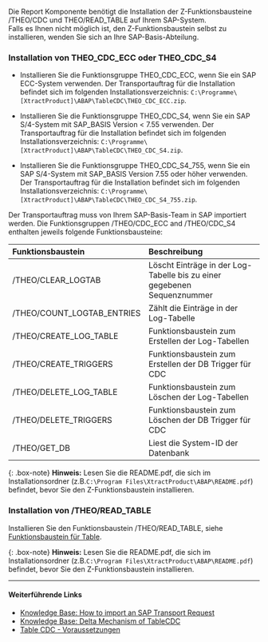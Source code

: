 
Die Report Komponente benötigt die Installation der Z-Funktionsbausteine /THEO/CDC und THEO/READ_TABLE auf Ihrem SAP-System.<br>
Falls es Ihnen nicht möglich ist, den Z-Funktionsbaustein selbst zu installieren, wenden Sie sich an Ihre SAP-Basis-Abteilung.

### Installation von THEO_CDC_ECC oder THEO_CDC_S4 #

- Installieren Sie die Funktionsgruppe THEO_CDC_ECC, wenn Sie ein SAP ECC-System verwenden.
Der Transportauftrag für die Installation befindet sich im folgenden Installationsverzeichnis: `C:\Programme\[XtractProduct]\ABAP\TableCDC\THEO_CDC_ECC.zip`.

- Installieren Sie die Funktionsgruppe THEO_CDC_S4, wenn Sie ein SAP S/4-System mit SAP_BASIS Version < 7.55 verwenden.
Der Transportauftrag für die Installation befindet sich im folgenden Installationsverzeichnis: `C:\Programme\[XtractProduct]\ABAP\TableCDC\THEO_CDC_S4.zip`.

- Installieren Sie die Funktionsgruppe THEO_CDC_S4_755, wenn Sie ein SAP S/4-System mit SAP_BASIS Version 7.55 oder höher verwenden.
Der Transportauftrag für die Installation befindet sich im folgenden Installationsverzeichnis: `C:\Programme\[XtractProduct]\ABAP\TableCDC\THEO_CDC_S4_755.zip`.


Der Transportauftrag muss von Ihrem SAP-Basis-Team in SAP importiert werden.
Die Funktionsgruppen /THEO/CDC_ECC and /THEO/CDC_S4 enthalten jeweils folgende Funktionsbausteine:

| Funktionsbaustein | Beschreibung |
| :------ |:--- |
| /THEO/CLEAR_LOGTAB | Löscht Einträge in der Log-Tabelle bis zu einer gegebenen Sequenznummer | 
| /THEO/COUNT_LOGTAB_ENTRIES | Zählt die Einträge in der Log-Tabelle |
| /THEO/CREATE_LOG_TABLE | Funktionsbaustein zum Erstellen der Log-Tabellen |
| /THEO/CREATE_TRIGGERS | Funktionsbaustein zum Erstellen der DB Trigger für CDC |
| /THEO/DELETE_LOG_TABLE | Funktionsbaustein zum Löschen der Log-Tabellen |
| /THEO/DELETE_TRIGGERS | Funktionsbaustein zum Löschen der DB Trigger für CDC |
| /THEO/GET_DB | Liest die System-ID der Datenbank |


{: .box-note}
**Hinweis:** Lesen Sie die README.pdf, die sich im Installationsordner (z.B.`C:\Program Files\XtractProduct\ABAP\README.pdf`) befindet, bevor Sie den Z-Funktionsbaustein installieren.

### Installation von /THEO/READ_TABLE

Installieren Sie den Funktionsbaustein /THEO/READ_TABLE, siehe [Funktionsbaustein für Table](./funktionsbaustein-fuer-table-extraktion).

{: .box-note}
**Hinweis:** Lesen Sie die README.pdf, die sich im Installationsordner (z.B.`C:\Program Files\XtractProduct\ABAP\README.pdf`) befindet, bevor Sie den Z-Funktionsbaustein installieren.

****
#### Weiterführende Links
- [Knowledge Base: How to import an SAP Transport Request](https://kb.theobald-software.com/sap/how-to-import-an-sap-transport-request-with-the-transport-management-system-stms)
- [Knowledge Base: Delta Mechanism of TableCDC](https://kb.theobald-software.com/tables/table-cdc-mechanism)
- [Table CDC - Voraussetzungen](../table-cdc#voraussetzungen)
